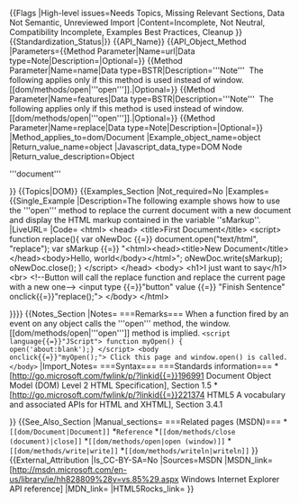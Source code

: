 {{Flags
|High-level issues=Needs Topics, Missing Relevant Sections, Data Not Semantic, Unreviewed Import
|Content=Incomplete, Not Neutral, Compatibility Incomplete, Examples Best Practices, Cleanup
}}
{{Standardization_Status|}}
{{API_Name}}
{{API_Object_Method
|Parameters={{Method Parameter|Name=url|Data type=Note|Description=|Optional=}}
{{Method Parameter|Name=name|Data type=BSTR|Description='''Note'''  The following applies only if this method is used instead of window.[[dom/methods/open|'''open''']].|Optional=}}
{{Method Parameter|Name=features|Data type=BSTR|Description='''Note'''  The following applies only if this method is used instead of window.[[dom/methods/open|'''open''']].|Optional=}}
{{Method Parameter|Name=replace|Data type=Note|Description=|Optional=}}
|Method_applies_to=dom/Document
|Example_object_name=object
|Return_value_name=object
|Javascript_data_type=DOM Node
|Return_value_description=Object

'''document'''


}}
{{Topics|DOM}}
{{Examples_Section
|Not_required=No
|Examples={{Single_Example
|Description=The following example shows how to use the '''open''' method to replace the current document with a new document and display the HTML markup contained in the variable ''sMarkup''.
|LiveURL=
|Code=
&lt;html&gt;
&lt;head&gt;
&lt;title&gt;First Document&lt;/title&gt;
&lt;script&gt;
function replace(){
    var oNewDoc {{=}} document.open("text/html", "replace");
    var sMarkup {{=}} "&lt;html&gt;&lt;head&gt;&lt;title&gt;New Document&lt;/title&gt;&lt;/head&gt;&lt;body&gt;Hello, world&lt;/body&gt;&lt;/html&gt;";
    oNewDoc.write(sMarkup);
    oNewDoc.close();
}
&lt;/script&gt;
&lt;/head&gt;
&lt;body&gt;
&lt;h1&gt;I just want to say&lt;/h1&gt;&lt;br&gt;
&lt;!--Button will call the replace function and replace the current page with a new one--&gt;
&lt;input type {{=}}"button" value {{=}} "Finish Sentence" onclick{{=}}"replace();"&gt;
&lt;/body&gt;
&lt;/html&gt;

}}}}
{{Notes_Section
|Notes=
===Remarks===
When a function fired by an event on any object calls the
'''open''' method,  the window.[[dom/methods/open|'''open''']] method is implied.
 <code>&lt;script language{{=}}"JScript"&gt;
 function myOpen() {
     open('about:blank');}
 &lt;/script&gt;
 &lt;body onclick{{=}}"myOpen();"&gt;
 Click this page and window.open() is called.
 &lt;/body&gt;</code>
|Import_Notes=
===Syntax===
===Standards information===
*[http://go.microsoft.com/fwlink/p/?linkid{{=}}196991 Document Object Model (DOM) Level 2 HTML Specification], Section 1.5
*[http://go.microsoft.com/fwlink/p/?linkid{{=}}221374 HTML5 A vocabulary and associated APIs for HTML and XHTML], Section 3.4.1


}}
{{See_Also_Section
|Manual_sections=
===Related pages (MSDN)===
*<code>[[dom/Document|Document]]</code>
*<code>Reference</code>
*<code>[[dom/methods/close (document)|close]]</code>
*<code>[[dom/methods/open|open (window)]]</code>
*<code>[[dom/methods/write|write]]</code>
*<code>[[dom/methods/writeln|writeln]]</code>
}}
{{External_Attribution
|Is_CC-BY-SA=No
|Sources=MSDN
|MSDN_link=[http://msdn.microsoft.com/en-us/library/ie/hh828809%28v=vs.85%29.aspx Windows Internet Explorer API reference]
|MDN_link=
|HTML5Rocks_link=
}}